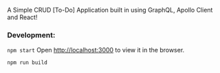 A Simple CRUD [To-Do] Application built in using GraphQL, Apollo Client and React!

### Development:

`npm start`
Open [http://localhost:3000](http://localhost:3000) to view it in the browser.

`npm run build`
